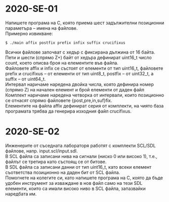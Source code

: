 # 2020-SE-01

Напишете програма на C, която приема шест задължителни позиционни параметъра – имена на файлове. <br />
Примерно извикване: <br />

```
$ ./main affix postfix prefix infix suffix crucifixus
```

Всички файлове започват с хедър с фиксирана дължина от 16 байта. <br />
Пети и шести (спрямо Z+) байт от хедъра дефинират uint16_t число count, което описва броя на елементите във файла. <br /> 
Файловете affix и infix се състоят от елементи от тип uint16_t, файловете prefix и crucifixus – от елементи от тип uint8_t, postfix – от uint32_t, а suffix – от uint64_t. <br />
Интервал наричаме наредена двойка числa, която дефинира номер (спрямо Z) на начален елемент и брой елементи от даден файл<br />
Комплект наричаме наредена четворка от интервали, които позиционно се отнасят спрямо файловете {post,pre,in,suf}fix. <br />
Елементите на файлa affix дефинират серия от комплекти, на чиято база програмата трябва да генерира изходния файл crucifixus. <br />

# 2020-SE-02

Инженерите от съседната лабораторя работят с комплекти SCL/SDL файлове, напр. input.scl/input.sdl. <br />
В SCL файла са записани нива на сигнали (ниско 0 или високо 1), т.е., файлът се третира като състоящ се от битове. <br />
В SDL файла са записани данни от тип uint16_t, като всеки елемент съответства позиционно на даден бит от SCL файла. <br />
Помогнете на колегите си, като напишете програма на C, която да бъде удобен инструмент за изваждане в нов файл само на тези SDL елементи, които са имали високо ниво в SCL файла, запазвайки наредбата им. <br />